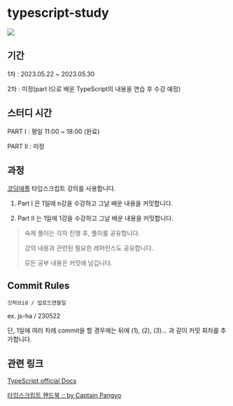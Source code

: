 # typescript-study

<img src="https://prismablog.vercel.app/blog/posts/typescript-pocketguide.png">

## 기간

1차 : 2023.05.22 ~ 2023.05.30

2차 : 미정(part I으로 배운 TypeScript의 내용을 연습 후 수강 예정)

## 스터디 시간

PART I : 평일 11:00 ~ 18:00 (완료)

PART II : 미정

## 과정

[코딩애플](https://codingapple.com/) 타입스크립트 강의를 사용합니다.

1. Part I 은 1일에 n강을 수강하고 그날 배운 내용을 커밋합니다.

2. Part II 는 1일에 1강을 수강하고 그날 배운 내용을 커밋합니다.

> 숙제 풀이는 각자 진행 후, 풀이를 공유합니다.
>
> 강의 내용과 관련된 필요한 레퍼런스도 공유합니다.
>
> 모든 공부 내용은 커밋에 남깁니다.

## Commit Rules

`깃허브id / 업로드연월일`

ex. js-ha / 230522

단, 1일에 여러 차례 commit을 할 경우에는 뒤에 (1), (2), (3)... 과 같이 커밋 회차를 추가합니다.

## 관련 링크

[TypeScript official Docs](https://www.typescriptlang.org/ko/docs/)

[타입스크립트 핸드북 :: by Captain Pangyo](https://joshua1988.github.io/ts/intro.html)
